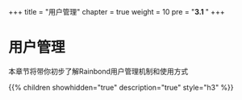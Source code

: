 +++
title = "用户管理"
chapter = true
weight = 10
pre = "<b>3.1  </b>"
+++

# 用户管理

本章节将带你初步了解Rainbond用户管理机制和使用方式

{{% children showhidden="true" description="true" style="h3"  %}}
